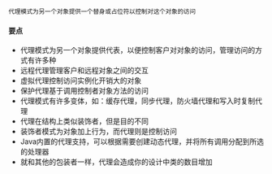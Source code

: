 ```text
代理模式为另一个对象提供一个替身或占位符以控制对这个对象的访问
```

#### 要点
- 代理模式为另一个对象提供代表，以便控制客户对对象的访问，管理访问的方式有许多种
- 远程代理管理客户和远程对象之间的交互
- 虚拟代理控制访问实例化开销大的对象
- 保护代理基于调用控制者对象方法的访问
- 代理模式有许多变体，如：缓存代理，同步代理，防火墙代理和写入时复制代理
- 代理在结构上类似装饰者，但是目的不同
- 装饰者模式为对象加上行为，而代理则是控制访问
- Java内置的代理支持，可以根据需要创建动态代理，并将所有调用分配到所选的处理器
- 就和其他的包装者一样，代理会造成你的设计中类的数目增加